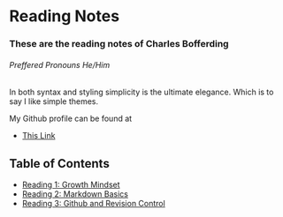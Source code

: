 # Reading Notes

### These are the reading notes of Charles Bofferding 
###### _Preffered Pronouns He/Him_

In both syntax and styling simplicity is the ultimate elegance. Which is to say I like simple themes.

My Github profile can be found at 
- [This Link](https://github.com/Charles-Bofferding)

## Table of Contents
- [Reading 1: Growth Mindset](read01.md)
- [Reading 2: Markdown Basics](read02.md)
- [Reading 3: Github and Revision Control](read03.md)